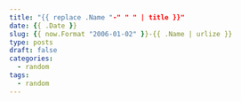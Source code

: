 ```yaml
---
title: "{{ replace .Name "-" " " | title }}"
date: {{ .Date }}
slug: {{ now.Format "2006-01-02" }}-{{ .Name | urlize }}
type: posts
draft: false
categories:
  - random
tags:
  - random
---
```

